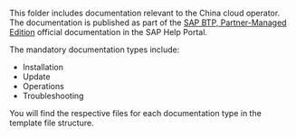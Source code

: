 This folder includes documentation relevant to the China cloud operator. The documentation is published as part of the [SAP BTP, Partner-Managed Edition](https://help.sap.com/docs/CPOPS?state=DRAFT) official documentation in the SAP Help Portal.

The mandatory documentation types include:

- Installation
- Update
- Operations
- Troubleshooting

You will find the respective files for each documentation type in the template file structure.
